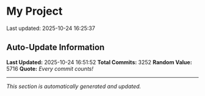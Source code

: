 # My Project


Last updated: 2025-10-24 16:25:37



























































































































































































































































































































































































































































































































































































































































































































































































































































































































































































































































































































































































































































































































































































































































































































































































































































































































































































































































































































































































































































































































































































































































































































































































































































































































































































































































































































































































































































































































































































































































































































































































































































































































































































































































































































































































































































































































































































## Auto-Update Information

**Last Updated:** 2025-10-24 16:51:52
**Total Commits:** 3252
**Random Value:** 5716
**Quote:** _Every commit counts!_

---
_This section is automatically generated and updated._